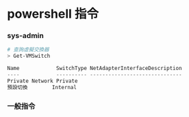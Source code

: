 # powershell 指令

### sys-admin


```powershell
# 查詢虛擬交換器
> Get-VMSwitch

Name            SwitchType NetAdapterInterfaceDescription
----            ---------- ------------------------------
Private Network Private
預設切換        Internal
```




### 一般指令

```powershell

```